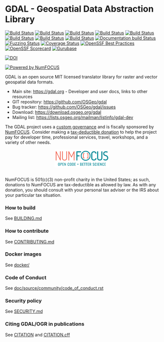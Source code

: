 GDAL - Geospatial Data Abstraction Library
====

[![Build Status](https://github.com/OSGeo/gdal/actions/workflows/linux_build.yml/badge.svg)](https://github.com/osgeo/gdal/actions?query=workflow%3A%22Linux+Builds%22+branch%3Amaster)
[![Build Status](https://github.com/OSGeo/gdal/actions/workflows/macos.yml/badge.svg)](https://github.com/osgeo/gdal/actions?query=workflow%3A%22MacOS+build%22+branch%3Amaster)
[![Build Status](https://github.com/OSGeo/gdal/actions/workflows/windows_build.yml/badge.svg)](https://github.com/osgeo/gdal/actions?query=workflow%3A%22Windows+builds%22+branch%3Amaster)
[![Build Status](https://github.com/OSGeo/gdal/actions/workflows/android_cmake.yml/badge.svg)](https://github.com/osgeo/gdal/actions?query=workflow%3A%22Android+CMake+build%22+branch%3Amaster)
[![Build Status](https://github.com/OSGeo/gdal/actions/workflows/clang_static_analyzer.yml/badge.svg)](https://github.com/osgeo/gdal/actions?query=workflow%3A%22CLang+Static+Analyzer%22+branch%3Amaster)
[![Build Status](https://github.com/OSGeo/gdal/actions/workflows/code_checks.yml/badge.svg)](https://github.com/osgeo/gdal/actions?query=workflow%3A%22Code+Checks%22+branch%3Amaster)
[![Build Status](https://github.com/OSGeo/gdal/actions/workflows/conda.yml/badge.svg)](https://github.com/osgeo/gdal/actions?query=workflow%3A%22Conda%22+branch%3Amaster)
[![Build Status](https://scan.coverity.com/projects/749/badge.svg?flat=1)](https://scan.coverity.com/projects/gdal)
[![Documentation build Status](https://github.com/OSGeo/gdal/workflows/Docs/badge.svg)](https://github.com/osgeo/gdal/actions?query=workflow%3A%22Docs%22+branch%3Amaster)
[![Fuzzing Status](https://oss-fuzz-build-logs.storage.googleapis.com/badges/gdal.svg)](https://issues.oss-fuzz.com/issues?q=status:open%20gdal)
[![Coverage Status](https://coveralls.io/repos/github/OSGeo/gdal/badge.svg?branch=master)](https://coveralls.io/github/OSGeo/gdal?branch=master)
[![OpenSSF Best Practices](https://www.bestpractices.dev/projects/8250/badge)](https://www.bestpractices.dev/projects/8250)
[![OpenSSF Scorecard](https://api.securityscorecards.dev/projects/github.com/OSGeo/gdal/badge)](https://securityscorecards.dev/viewer/?uri=github.com/OSGeo/gdal)
[![Gurubase](https://img.shields.io/badge/Gurubase-Ask%20GDAL%20Guru-006BFF)](https://gurubase.io/g/gdal)

[![DOI](https://zenodo.org/badge/DOI/10.5281/zenodo.5884351.svg)](https://doi.org/10.5281/zenodo.5884351)

[![Powered by NumFOCUS](https://img.shields.io/badge/powered%20by-NumFOCUS-orange.svg?style=flat&colorA=E1523D&colorB=007D8A )](http://numfocus.org)


GDAL is an open source MIT licensed translator library for raster and vector geospatial data formats.

* Main site: https://gdal.org - Developer and user docs, links to other resources
* GIT repository: https://github.com/OSGeo/gdal
* Bug tracker: https://github.com/OSGeo/gdal/issues
* Download: https://download.osgeo.org/gdal
* Mailing list: https://lists.osgeo.org/mailman/listinfo/gdal-dev

[//]: # (numfocus-fiscal-sponsor-attribution)

The GDAL project uses a [custom governance](./GOVERNANCE.md)
and is fiscally sponsored by [NumFOCUS](https://numfocus.org/). Consider making
a [tax-deductible donation](https://numfocus.org/donate-to-gdal) to help the project
pay for developer time, professional services, travel, workshops, and a variety of other needs.

<div align="center">
  <a href="https://numfocus.org/project/gdal">
    <img height="60px"
         src="https://raw.githubusercontent.com/numfocus/templates/master/images/numfocus-logo.png"
         align="center">
  </a>
</div>
<br>

NumFOCUS is 501(c)(3) non-profit charity in the United States; as such, donations to
NumFOCUS are tax-deductible as allowed by law. As with any donation, you should
consult with your personal tax adviser or the IRS about your particular tax situation.

### How to build

See [BUILDING.md](BUILDING.md)

### How to contribute

See [CONTRIBUTING.md](CONTRIBUTING.md)

### Docker images

See [docker/](docker/)

### Code of Conduct

See [doc/source/community/code_of_conduct.rst](doc/source/community/code_of_conduct.rst)

### Security policy

See [SECURITY.md](SECURITY.md)

### Citing GDAL/OGR in publications

See [CITATION](CITATION) and [CITATION.cff](CITATION.cff)

